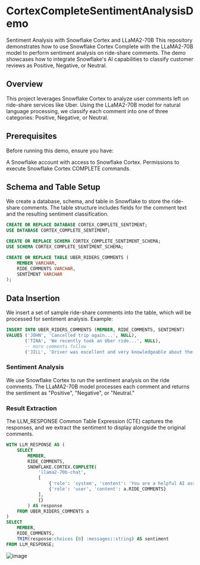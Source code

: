 # CortexCompleteSentimentAnalysisDemo

Sentiment Analysis with Snowflake Cortex and LLaMA2-70B
This repository demonstrates how to use Snowflake Cortex Complete with the LLaMA2-70B model to perform sentiment analysis on ride-share comments. The demo showcases how to integrate Snowflake's AI capabilities to classify customer reviews as Positive, Negative, or Neutral.

## Overview
This project leverages Snowflake Cortex to analyze user comments left on ride-share services like Uber. Using the LLaMA2-70B model for natural language processing, we classify each comment into one of three categories: Positive, Negative, or Neutral.

## Prerequisites
Before running this demo, ensure you have:

A Snowflake account with access to Snowflake Cortex.
Permissions to execute Snowflake Cortex COMPLETE commands.

## Schema and Table Setup
We create a database, schema, and table in Snowflake to store the ride-share comments. The table structure includes fields for the comment text and the resulting sentiment classification.

```SQL
CREATE OR REPLACE DATABASE CORTEX_COMPLETE_SENTIMENT;
USE DATABASE CORTEX_COMPLETE_SENTIMENT;

CREATE OR REPLACE SCHEMA CORTEX_COMPLETE_SENTIMENT_SCHEMA;
USE SCHEMA CORTEX_COMPLETE_SENTIMENT_SCHEMA;

CREATE OR REPLACE TABLE UBER_RIDERS_COMMENTS (
    MEMBER VARCHAR,
    RIDE_COMMENTS VARCHAR,
    SENTIMENT VARCHAR
);
```

## Data Insertion
We insert a set of sample ride-share comments into the table, which will be processed for sentiment analysis.
Example:
```SQL
INSERT INTO UBER_RIDERS_COMMENTS (MEMBER, RIDE_COMMENTS, SENTIMENT)
VALUES ('JOHN', 'Cancelled trip again...', NULL),
       ('TINA', 'We recently took an Uber ride...', NULL),
       -- more comments follow
       ('JILL', 'Driver was excellent and very knowledgeable about the area...', NULL);
```

### Sentiment Analysis
We use Snowflake Cortex to run the sentiment analysis on the ride comments. The LLaMA2-70B model processes each comment and returns the sentiment as "Positive", "Negative", or "Neutral."

### Result Extraction
The LLM_RESPONSE Common Table Expression (CTE) captures the responses, and we extract the sentiment to display alongside the original comments.

```SQL
WITH LLM_RESPONSE AS (
    SELECT
        MEMBER,
        RIDE_COMMENTS,
        SNOWFLAKE.CORTEX.COMPLETE(
            'llama2-70b-chat',
            [
                {'role': 'system', 'content': 'You are a helpful AI assistant. Analyze the review text and determine the overall sentiment. Answer with just "Positive", "Negative", or "Neutral"'},
                {'role': 'user', 'content': a.RIDE_COMMENTS}
            ],
            {}
        ) AS response
    FROM UBER_RIDERS_COMMENTS a
)
SELECT
    MEMBER,
    RIDE_COMMENTS,
    TRIM(response:choices [0] :messages::string) AS sentiment
FROM LLM_RESPONSE;
```

![image](https://github.com/user-attachments/assets/31dca457-d583-40cd-b08c-e03a797039e6)



